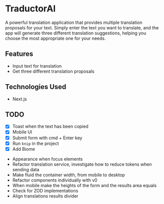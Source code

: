 # TraductorAI

A powerful translation application that provides multiple translation proposals for your text. Simply enter the text you want to translate, and the app will generate three different translation suggestions, helping you choose the most appropriate one for your needs.

## Features

- Input text for translation
- Get three different translation proposals

## Technologies Used

- Next.js

## TODO

- [x] Toast when the text has been copied
- [x] Mobile UI
- [x] Submit form with cmd + Enter key
- [x] Run `knip` in the project
- [x] Add Biome
- Appearance when focus elements
- Refactor translation service, investigate how to reduce tokens when sending data
- Make fluid the container width, from mobile to desktop
- Refactor components individually with v0
- When mobile make the heights of the form and the results area equals
- Check for ZOD implementations
- Align translations results divider
